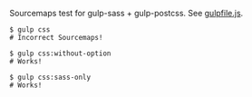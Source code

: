 Sourcemaps test for gulp-sass + gulp-postcss.
See [gulpfile.js](gulpfile.js).

```
$ gulp css
# Incorrect Sourcemaps!

$ gulp css:without-option
# Works!

$ gulp css:sass-only
# Works!
```

